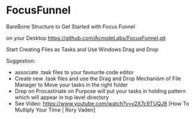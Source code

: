 # FocusFunnel

BareBone Structure to Get Started with Focus Funnel

on your Desktop https://github.com/AcnodeLabs/FocusFunnel.git

Start Creating Files as Tasks and Use Windows Drag and Drop 

Suggestion:
- associate .task files to your favourite code editor
- Create new .task files and use the Drag and Drop Mechanism of File Manager to Move your tasks in the right folder
- Drop on Procastinate on Purpose will put your tasks in holding pattern which will appear in top level directory 
- See Video: https://www.youtube.com/watch?v=y2X7c9TUQJ8 [How To Multiply Your Time | Rory Vaden]
